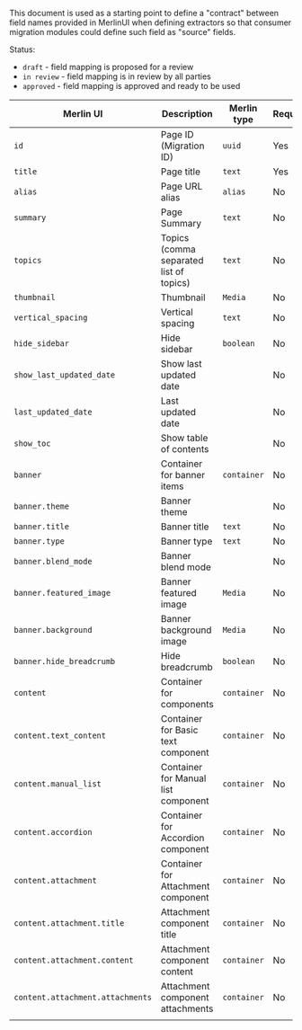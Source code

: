 This document is used as a starting point to define a "contract" between field
names provided in MerlinUI when defining extractors so that consumer migration
modules could define such field as "source" fields.

Status:

- `draft` - field mapping is proposed for a review
- `in review` - field mapping is in review by all parties
- `approved` - field mapping is approved and ready to be used

| Merlin UI                        | Description                             | Merlin type | Required | Status   | CivicTheme                                   | CivicTheme version |
| -------------------------------- | --------------------------------------- | ----------- | -------- | -------- | -------------------------------------------- | ------------------ |
| `id`                             | Page ID (Migration ID)                  | `uuid`      | Yes      | approved | `id`                                         | 1.4                |
| `title`                          | Page title                              | `text`      | Yes      | approved | `title`                                      | 1.4                |
| `alias`                          | Page URL alias                          | `alias`     | No       | approved | `alias`                                      | 1.4                |
| `summary`                        | Page Summary                            | `text`      | No       | approved | `field_n_summary`                            | 1.4                |
| `topics`                         | Topics (comma separated list of topics) | `text`      | No       | approved | `field_c_n_topics`                           | 1.4                |
| `thumbnail`                      | Thumbnail                               | `Media`     | No       | approved | `field_c_n_thumbnail`                        | 1.4                |
| `vertical_spacing`               | Vertical spacing                        | `text`      | No       | approved | `field_c_n_vertical_spacing`                 | 1.4                |
| `hide_sidebar`                   | Hide sidebar                            | `boolean`   | No       | approved | `field_c_n_hide_sidebar`                     | 1.4                |
| `show_last_updated_date`         | Show last updated date                  |             | No       | approved | `field_c_n_show_last_updated`                | 1.4                |
| `last_updated_date`              | Last updated date                       |             | No       | approved | `field_c_n_custom_last_updated`              | 1.4                |
| `show_toc`                       | Show table of contents                  |             | No       | approved | `field_c_n_show_toc`                         | 1.4                |
| `banner`                         | Container for banner items              | `container` | No       | approved |                                              | 1.4                |
| `banner.theme`                   | Banner theme                            |             | No       | approved | `field_c_n_banner_theme`                     | 1.4                |
| `banner.title`                   | Banner title                            | `text`      | No       | approved | `field_c_n_banner_title`                     | 1.4                |
| `banner.type`                    | Banner type                             | `text`      | No       | approved | `field_c_n_banner_type`                      | 1.4                |
| `banner.blend_mode`              | Banner blend mode                       |             | No       | approved | `field_c_n_blend_mode`                       | 1.4                |
| `banner.featured_image`          | Banner featured image                   | `Media`     | No       | approved | `field_c_n_banner_featured_image`            | 1.4                |
| `banner.background`              | Banner background image                 | `Media`     | No       | approved | `field_c_n_banner_background_image`          | 1.4                |
| `banner.hide_breadcrumb`         | Hide breadcrumb                         | `boolean`   | No       | approved | `field_c_n_banner_hide_breadcrumb`           | 1.4                |
| `content`                        | Container for components                | `container` | No       | draft    | `field_c_n_components`                       | 1.4                |
| `content.text_content`           | Container for Basic text component      | `container` | No       | draft    | `field_c_n_components`                       |                    |
| `content.manual_list`            | Container for Manual list component     | `container` | No       | draft    |                                              |                    |
| `content.accordion`              | Container for Accordion component       | `container` | No       | draft    |                                              |                    |
| `content.attachment`             | Container for Attachment component      | `container` | No       | draft    |                                              |                    |
| `content.attachment.title`       | Attachment component title              | `container` | No       | draft    | `field_c_n_components.field_c_p_title`       |                    |
| `content.attachment.content`     | Attachment component content            | `container` | No       | draft    | `field_c_n_components.field_c_p_content`     |                    |
| `content.attachment.attachments` | Attachment component attachments        | `container` | No       | draft    | `field_c_n_components.field_c_p_attachments` |                    |
|                                  |
